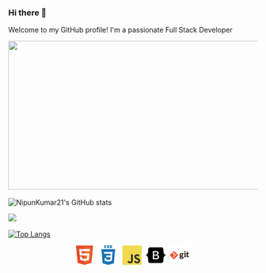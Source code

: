### Hi there 👋
Welcome to my GitHub profile! I'm a passionate Full Stack Developer

<div align="center">
  <img src="[https://media.giphy.com/media/dWesBcTLavkZuG35MI/giphy.gif](https://tenor.com/view/doge-type-typing-dogecoin-gif-22440104)" width="600" height="300"/>
</div>

<!--
**NipunKumar21/NipunKumar21** is a ✨ _special_ ✨ repository because its `README.md` (this file) appears on your GitHub profile.


Here are some ideas to get you started:

- 🔭 I’m currently working on ...
- 🌱 I’m currently learning ...
- 👯 I’m looking to collaborate on ...
- 🤔 I’m looking for help with ...
- 💬 Ask me about ...
- 📫 How to reach me: ...
- 😄 Pronouns: ...
- ⚡ Fun fact: ...
-->


![NipunKumar21's GitHub stats](https://github-readme-stats.vercel.app/api?username=NipunKumar21&show_icons=true&theme=radical)


 

![](https://komarev.com/ghpvc/?username=NipunKumar21&color=blueviolet)




[![Top Langs](https://github-readme-stats.vercel.app/api/top-langs/?username=NipunKumar21&layout=compact&theme=vision-friendly-dark)](https://github.com/NipunKumar21/github-readme-stats)




<div align="center">
 <img src="https://github.com/devicons/devicon/blob/master/icons/html5/html5-original.svg" title="HTML5" alt="HTML" width="40" height="40"/>&nbsp;
 <img src="https://github.com/devicons/devicon/blob/master/icons/css3/css3-plain-wordmark.svg"  title="CSS3" alt="CSS" width="40" height="40"/>&nbsp;
 <img src="https://github.com/devicons/devicon/blob/master/icons/javascript/javascript-original.svg" title="JavaScript" alt="JavaScript" width="40" height="40"/>&nbsp;
 <img src="https://github.com/devicons/devicon/blob/master/icons/bootstrap/bootstrap-plain.svg" title="Bootstrap" alt="Bootstrap" width="40" height="40"/>&nbsp;
 <img src="https://github.com/devicons/devicon/blob/master/icons/git/git-original-wordmark.svg" title="Git" **alt="Git" width="40" height="40"/>&nbsp;
</div>
